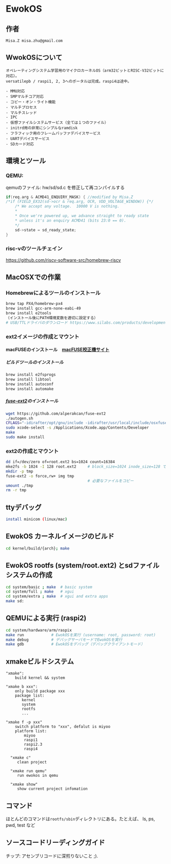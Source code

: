 # EwokOS

## 作者

	Misa.Z misa.zhu@gmail.com

## WwokOSについて

	オペレーティングシステム学習用のマイクロカーネルOS（arm32ビットとRISC-V32ビットに対応）。
	versatilepb / raspi1, 2, 3へのポータルは完成。raspi4は途中。

	- MMU対応
	- SMPマルチコア対応
	- コピー・オン・ライト機能
	- マルチプロセス
	- マルチスレッド
	- IPC
	- 仮想ファイルシステムサービス（全ては１つのファイル）
	- initrd用の非常にシンプルなramdisk
	- フラフィック用のフレームバッファデバイスサービス
	- UARTデバイスサービス
	- SDカード対応

## 環境とツール

### QEMU: 

qemuのファイル: hw/sd/sd.c を修正して再コンパイルする

```c
if(req.arg & ACMD41_ENQUIRY_MASK) { //modified by Misa.Z 
/*if (FIELD_EX32(sd->ocr & req.arg, OCR, VDD_VOLTAGE_WINDOW)) {*/
	/* We accept any voltage.  10000 V is nothing.
	*
	* Once we're powered up, we advance straight to ready state
	* unless it's an enquiry ACMD41 (bits 23:0 == 0).
	*/
	sd->state = sd_ready_state;
}
```
	
### risc-vのツールチェイン

https://github.com/riscv-software-src/homebrew-riscv

## MacOSXでの作業

### Homebrewによるツールのインストール

```sh
brew tap PX4/homebrew-px4
brew install gcc-arm-none-eabi-49
brew install e2tools
（インストール後にPATH環境変数を適切に設定する）
# USB/TTLドライバのダウンロード https://www.silabs.com/products/development-tools/software/usb-to-uart-bridge-vcp-drivers
```
		
### ext2イメージの作成とマウント

#### macFUSEのインストール　[macFUSE校正機サイト](https://osxfuse.github.io/)

##### ビルドツールのインストール

```sh
brew install e2fsprogs
brew install libtool 
brew install autoconf
brew install automake
```

##### [fuse-ext2](https://github.com/alperakcan/fuse-ext2)のインストール

```sh
wget https://github.com/alperakcan/fuse-ext2
./autogen.sh
CFLAGS="-idirafter/opt/gnu/include -idirafter/usr/local/include/osxfuse/ -idirafter/$(brew --prefix e2fsprogs)/include" LDFLAGS="-L/usr/local/opt/glib -L/usr/local/lib -L$(brew --prefix e2fsprogs)/lib" ./configure
sudo xcode-select -s /Applications/Xcode.app/Contents/Developer
make
sudo make install
```

### ext2の作成とマウント

```sh
dd if=/dev/zero of=root.ext2 bs=1024 count=16384
mke2fs -b 1024 -I 128 root.ext2 	# block_size=1024 inode_size=128 でext2ファイルシステムを作成
mkdir -p tmp
fuse-ext2 -o force,rw+ img tmp
									# 必要なファイルをコピー
umount ./tmp
rm -r tmp
```

## ttyデバッグ

```sh	
install minicom (linux/mac)
```
	
## EwokOS カーネルイメージのビルド
	
```sh
cd kernel/build/{arch}; make
```

## EwokOS rootfs (system/root.ext2) とsdファイルシステムの作成
	
```sh
cd system/basic ; make  # basic system
cd system/full ; make   # xgui
cd system/extra ; make  # xgui and extra apps	
make sd:
```
	
## QEMUによる実行 (raspi2)

```sh	
cd system/hardware/arm/raspix
make run			# EwokOSを実行 (username: root, password: root)
make debug			# デバッグサーバモードでEwokOSを実行
make gdb			# EwokOSをデバッグ（デバッグクライアントモード）
```

## xmakeビルドシステム

    "xmake":
        build kernel && system

    "xmake b xxx":
        only build package xxx
        package list:
           kernel
           system
           rootfs
           ...

    "xmake f -p xxx"
        switch platform to "xxx", defalut is miyoo
        platform list:
            miyoo
            raspi1
            raspi2.3
            raspi4
            
      "xmake c"
         clean project

      "xmake run qemu"
         run ewokos in qemu
         
      "xmake show"
         show current project infomation      

## コマンド
	
ほとんどのコマンドは`rootfs/sbin`ディレクトリにある。たとえば、
	ls, ps, pwd, test など

## ソースコードリーディングガイド

チップ: アセンブリコードに深煎りないこと ;).

